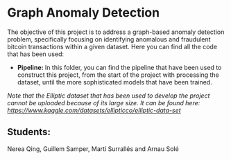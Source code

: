 # Graph Anomaly Detection
The objective of this project is to address a graph-based anomaly detection problem, specifically focusing on identifying anomalous and fraudulent bitcoin transactions within a given dataset. Here you can find all the code that has been used:

- **Pipeline:** In this folder, you can find the pipeline that have been used to construct this project, from the start of the project with processing the dataset, until the more sophisticated models that have been trained.

*Note that the Elliptic dataset that has been used to develop the project cannot be uploaded because of its large size. It can be found here: <https://www.kaggle.com/datasets/ellipticco/elliptic-data-set>*

## Students:
Nerea Qing, Guillem Samper, Martí Surrallés and Arnau Solé